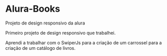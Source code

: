 # Alura-Books
Projeto de design responsivo da alura

Primeiro projeto de design responsivo que trabalhei.

Aprendi a trabalhar com o SwiperJs para a criação de um carrossel para a criação de um catálogo de livros.



